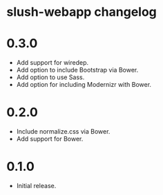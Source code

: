 # slush-webapp changelog

# 0.3.0

- Add support for wiredep.
- Add option to include Bootstrap via Bower.
- Add option to use Sass.
- Add option for including Modernizr with Bower.

# 0.2.0

- Include normalize.css via Bower.
- Add support for Bower.

# 0.1.0

- Initial release.